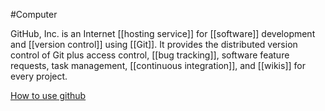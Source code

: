 #Computer 

GitHub, Inc. is an Internet [[hosting service]] for [[software]] development and [[version control]] using [[Git]]. It provides the distributed version control of Git plus access control, [[bug tracking]], software feature requests, task management, [[continuous integration]], and [[wikis]] for every project.

[How to use github](https://devmountain.com/blog/what-is-github-and-how-do-you-use-it/)

